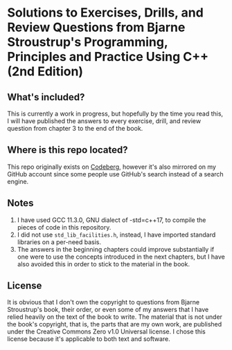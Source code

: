 # Solutions to Exercises, Drills, and Review Questions from Bjarne Stroustrup's Programming, Principles and Practice Using C++ (2nd Edition)

## What's included?
This is currently a work in progress, but hopefully by the time you read this, I will have published the answers to every exercise, drill, and review question from chapter 3 to the end of the book.

## Where is this repo located?
This repo originally exists on [Codeberg](https://codeberg.org/hossein/PPPCplusplusSolutions/src/branch/main), however it's also mirrored on my GitHub account since some people use GitHub's search instead of a search engine. 

## Notes
1. I have used GCC 11.3.0, GNU dialect of -std=c++17, to compile the pieces of code in this repository.
2. I did not use `std_lib_facilities.h`, instead, I have imported standard libraries on a per-need basis.
3. The answers in the beginning chapters could improve substantially if one were to use the concepts introduced in the next chapters, but I have also avoided this in order to stick to the material in the book.

## License
It is obvious that I don't own the copyright to questions from Bjarne Stroustrup's book, their order, or even some of my answers that I have relied heavily on the text of the book to write.
The material that is not under the book's copyright, that is, the parts that are my own work, are published under the Creative Commons Zero v1.0 Universal license. I chose this license because it's applicable to both text and software.
